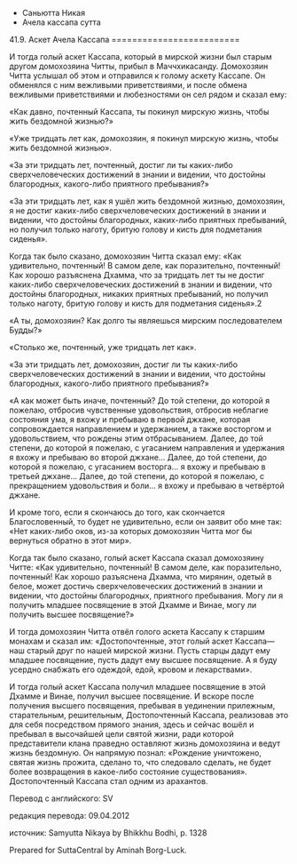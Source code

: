 









* Саньютта Никая
* Ачела кассапа сутта


41\.9\. Аскет Ачела Кассапа
\=\=\=\=\=\=\=\=\=\=\=\=\=\=\=\=\=\=\=\=\=\=\=\=\=



И тогда голый аскет Кассапа, который в мирской жизни был старым другом домохозяина Читты, прибыл в Маччхикасанду\. Домохозяин Читта услышал об этом и отправился к голому аскету Кассапе\. Он обменялся с ним вежливыми приветствиями, и после обмена вежливыми приветствиями и любезностями он сел рядом и сказал ему:


«Как давно, почтенный Кассапа, ты покинул мирскую жизнь, чтобы жить бездомной жизнью?»


«Уже тридцать лет как, домохозяин, я покинул мирскую жизнь, чтобы жить бездомной жизнью»\.


«За эти тридцать лет, почтенный, достиг ли ты каких\-либо сверхчеловеческих достижений в знании и видении, что достойны благородных, какого\-либо приятного пребывания?»


«За эти тридцать лет, как я ушёл жить бездомной жизнью, домохозяин, я не достиг каких\-либо сверхчеловеческих достижений в знании и видении, что достойны благородных, каких\-либо приятных пребываний, но получил только наготу, бритую голову и кисть для подметания сиденья»\.


Когда так было сказано, домохозяин Читта сказал ему: «Как удивительно, почтенный\! В самом деле, как поразительно, почтенный\! Как хорошо разъяснена Дхамма, что за тридцать лет ты не достиг каких\-либо сверхчеловеческих достижений в знании и видении, что достойны благородных, никаких приятных пребываний, но получил только наготу, бритую голову и кисть для подметания сиденья»\.2


«А ты, домохозяин? Как долго ты являешься мирским последователем Будды?»


«Столько же, почтенный, уже тридцать лет как»\.


«За эти тридцать лет, домохозяин, достиг ли ты каких\-либо сверхчеловеческих достижений в знании и видении, что достойны благородных, какого\-либо приятного пребывания?»


«А как может быть иначе, почтенный? До той степени, до которой я пожелаю, отбросив чувственные удовольствия, отбросив неблагие состояния ума, я вхожу и пребываю в первой джхане, которая сопровождается направлением и удержанием, а также восторгом и удовольствием, что рождены этим отбрасыванием\. Далее, до той степени, до которой я пожелаю, с угасанием направления и удержания я вхожу и пребываю во второй джхане… Далее, до той степени, до которой я пожелаю, с угасанием восторга… я вхожу и пребываю в третьей джхане… Далее, до той степени, до которой я пожелаю, с прекращением удовольствия и боли… я вхожу и пребываю в четвёртой джхане\.


И кроме того, если я скончаюсь до того, как скончается Благословенный, то будет не удивительно, если он заявит обо мне так: «Нет каких\-либо оков, из\-за которых домохозяин Читта мог бы вернуться обратно в этот мир»\.


Когда так было сказано, голый аскет Кассапа сказал домохозяину Читте: «Как удивительно, почтенный\! В самом деле, как поразительно, почтенный\! Как хорошо разъяснена Дхамма, что мирянин, одетый в белое, может достичь сверхчеловеческих достижений в знании и видении, что достойны благородных, приятного пребывания\. Могу ли я получить младшее посвящение в этой Дхамме и Винае, могу ли получить высшее посвящение?»


И тогда домохозяин Читта отвёл голого аскета Кассапу к старшим монахам и сказал им: «Достопочтенные, этот голый аскет Кассапа—наш старый друг по нашей мирской жизни\. Пусть старцы дадут ему младшее посвящение, пусть дадут ему высшее посвящение\. А я буду усердно снабжать его одеждой, едой, кровом и лекарствами»\.


И тогда голый аскет Кассапа получил младшее посвящение в этой Дхамме и Винае, получил высшее посвящение\. И вскоре после получения высшего посвящения, пребывая в уединении прилежным, старательным, решительным, Достопочтенный Кассапа, реализовав это для себя посредством прямого знания, здесь и сейчас вошёл и пребывал в высочайшей цели святой жизни, ради которой представители клана праведно оставляют жизнь домохозяина и ведут жизнь бездомную\. Он напрямую познал: «Рождение уничтожено, святая жизнь прожита, сделано то, что следовало сделать, не будет более возвращения в какое\-либо состояние существования»\. Достопочтенный Кассапа стал одним из арахантов\.



Перевод с английского: SV


редакция перевода: 09\.04\.2012


источник: Samyutta Nikaya by Bhikkhu Bodhi, p\. 1328


Prepared for SuttaCentral by Aminah Borg\-Luck\.






